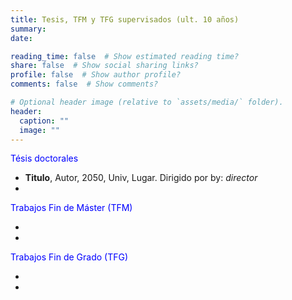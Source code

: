 ```yaml
---
title: Tesis, TFM y TFG supervisados (ult. 10 años)
summary: 
date: 

reading_time: false  # Show estimated reading time?
share: false  # Show social sharing links?
profile: false  # Show author profile?
comments: false  # Show comments?

# Optional header image (relative to `assets/media/` folder).
header:
  caption: ""
  image: ""
---
```


 <!-- ordenar por año --> 

<span style="color:blue">Tésis doctorales</span>

- **Titulo**, Autor, 2050, Univ, Lugar. Dirigido por by: *director*
- 

<span style="color:blue">Trabajos Fin de Máster (TFM)</span>

-
-

<span style="color:blue">Trabajos Fin de Grado (TFG)</span>

-
-
